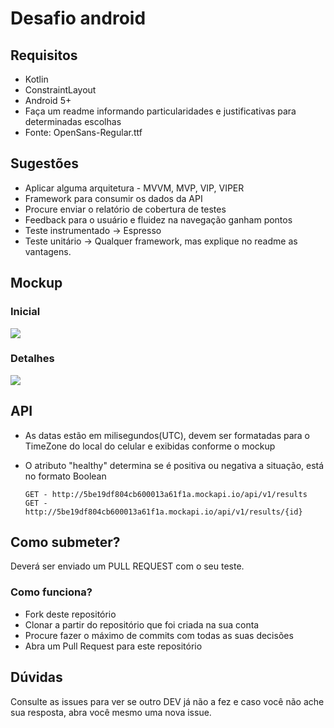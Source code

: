 Desafio android
====

## Requisitos

- Kotlin
- ConstraintLayout
- Android 5+
- Faça um readme informando particularidades e justificativas para determinadas escolhas
- Fonte: OpenSans-Regular.ttf

## Sugestões

- Aplicar alguma arquitetura - MVVM, MVP, VIP, VIPER
- Framework para consumir os dados da API
- Procure enviar o relatório de cobertura de testes
- Feedback para o usuário e fluidez na navegação ganham pontos
- Teste instrumentado -> Espresso
- Teste unitário -> Qualquer framework, mas explique no readme as vantagens.

## Mockup

### Inicial

![](https://raw.githubusercontent.com/grupofleury/android-desafio/master/heroscreen.png)

### Detalhes

![](https://raw.githubusercontent.com/grupofleury/android-desafio/master/details.png)

## API

- As datas estão em milisegundos(UTC), devem ser formatadas para o TimeZone do local do celular e exibidas conforme o mockup
- O atributo "healthy" determina se é positiva ou negativa a situação, está no formato Boolean

      GET - http://5be19df804cb600013a61f1a.mockapi.io/api/v1/results
      GET - http://5be19df804cb600013a61f1a.mockapi.io/api/v1/results/{id}

## Como submeter?

Deverá ser enviado um PULL REQUEST com o seu teste.

### Como funciona?

- Fork deste repositório
- Clonar a partir do repositório que foi criada na sua conta
- Procure fazer o máximo de commits com todas as suas decisões
- Abra um Pull Request para este repositório

## Dúvidas

Consulte as issues para ver se outro DEV já não a fez e caso você não ache sua resposta, abra você mesmo uma nova issue.
